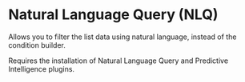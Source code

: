# Natural Language Query (NLQ)
Allows you to filter the list data using natural language, instead of the condition builder.

Requires the installation of Natural Language Query and Predictive Intelligence plugins.